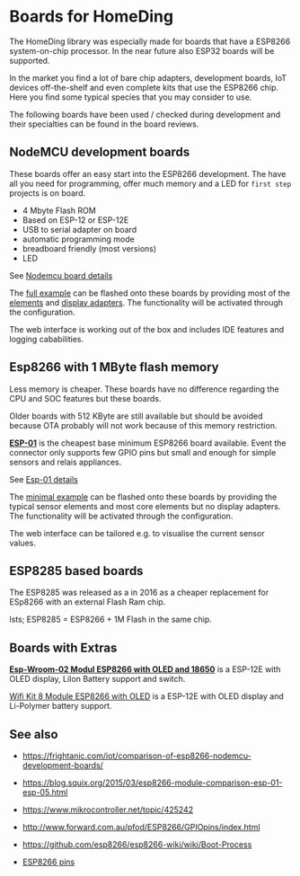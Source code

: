 # Boards for HomeDing

The HomeDing library was especially made for boards that have a ESP8266 system-on-chip processor. In the near future also ESP32 boards will be supported.

In the market you find a lot of bare chip adapters, development boards, IoT devices off-the-shelf and even complete kits that use the ESP8266 chip. Here you find some typical species that you may consider to use.

The following boards have been used / checked during development and their specialties can be found in the board reviews.

## NodeMCU development boards

These boards offer an easy start into the ESP8266 development. The have all you need for programming, offer much memory and a LED for `first step` projects is on board.

* 4 Mbyte Flash ROM
* Based on ESP-12 or ESP-12E
* USB to serial adapter on board
* automatic programming mode
* breadboard friendly (most versions)
* LED

See [Nodemcu board details](/boards/nodemcu)

The [full example](/examples/full) can be flashed onto these boards by providing most of the [elements](/elements) and [display adapters](/displays). The functionality will be activated through the configuration.

The web interface is working out of the box and includes IDE features and logging cababilities.


## Esp8266 with 1 MByte flash memory

Less memory is cheaper. These boards have no difference regarding the CPU and SOC features but these boards.

Older boards with 512 KByte are still available but should be avoided because OTA probably will not work because of this memory restriction.

**[ESP-01](/boards/esp01)** is the cheapest base minimum ESP8266 board available. Event the connector only supports few GPIO pins but small and enough for simple sensors and relais appliances.

See [Esp-01 details](boards/esp01)

The [minimal example](/examples/minimal) can be flashed onto these boards by providing the typical sensor elements and most core elements but no display adapters. The functionality will be activated through the configuration.

The web interface can be tailored e.g. to visualise the current sensor values.

<!-- 
**[Sonoff Basic]()** is a off-the-shelf solution to switch main power consumers. If you have experience in building high voltage solutions this one is interesting. Similar Sonoff devices are available. The Tasmota library has a wiki with much details.

See [boardsonoff](boardsonoff) -->


## ESP8285 based boards

The ESP8285 was released as a in 2016 as a cheaper replacement for ESp8266 with an external Flash Ram chip.

lsts; ESP8285 = ESP8266 + 1M Flash in the same chip.


## Boards with Extras


**[Esp-Wroom-02 Modul ESP8266 with OLED and 18650](/boards/wroom2)** is a ESP-12E with OLED display, LiIon Battery support and switch.

[Wifi Kit 8 Module ESP8266 with OLED](/boards/wifikit8) is a ESP-12E with OLED display and Li-Polymer battery support.



## See also
* <https://frightanic.com/iot/comparison-of-esp8266-nodemcu-development-boards/>
* <https://blog.squix.org/2015/03/esp8266-module-comparison-esp-01-esp-05.html>


* <https://www.mikrocontroller.net/topic/425242>
* <http://www.forward.com.au/pfod/ESP8266/GPIOpins/index.html>
* <https://github.com/esp8266/esp8266-wiki/wiki/Boot-Process>

* [ESP8266 pins](boards/pins)
